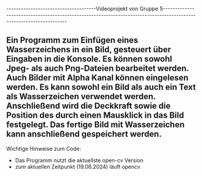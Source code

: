 -------------------------------------Videoprojekt von Gruppe 5--------------------------------------------------------------------------------------------------------------------

Ein Programm zum Einfügen eines Wasserzeichens in ein Bild, gesteuert über Eingaben in die Konsole. Es können sowohl Jpeg- als auch Png-Dateien bearbeitet werden. Auch Bilder mit
Alpha Kanal können eingelesen werden. 
Es kann sowohl ein Bild als auch ein Text als Wasserzeichen verwendet werden. Anschließend wird die Deckkraft sowie die Position des durch einen Mausklick in das Bild festgelegt.
Das fertige Bild mit Wasserzeichen kann anschließend gespeichert werden.
----------------------------------------------------------------------------------------------------------------------------------------------------------------------------------
Wichtige Hinweise zum Code:
- Das Programm nutzt die aktuellste open-cv Version 
- zum aktuellen Zeitpunkt (19.06.2024) läuft opencv 
